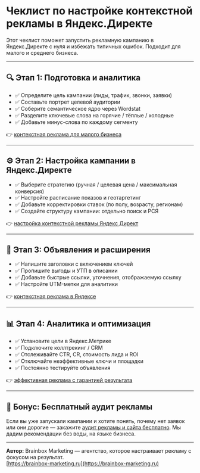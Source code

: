 # Чеклист по настройке контекстной рекламы в Яндекс.Директе

Этот чеклист поможет запустить рекламную кампанию в Яндекс.Директе с нуля и избежать типичных ошибок. Подходит для малого и среднего бизнеса.

---

## 🔍 Этап 1: Подготовка и аналитика

- ✅ Определите цель кампании (лиды, трафик, звонки, заявки)
- ✅ Составьте портрет целевой аудитории
- ✅ Соберите семантическое ядро через Wordstat
- ✅ Разделите ключевые слова на горячие / тёплые / холодные
- ✅ Добавьте минус-слова по каждому сегменту

👉 [контекстная реклама для малого бизнеса](https://brainbox-marketing.ru)

---

## ⚙️ Этап 2: Настройка кампании в Яндекс.Директе

- ✅ Выберите стратегию (ручная / целевая цена / максимальная конверсия)
- ✅ Настройте расписание показов и геотаргетинг
- ✅ Добавьте корректировки ставок (по полу, возрасту, регионам)
- ✅ Создайте структуру кампании: отдельно поиск и РСЯ

👉 [настройка контекстной рекламы Яндекс Директ](https://brainbox-marketing.ru)

---

## 🧠 Этап 3: Объявления и расширения

- ✅ Напишите заголовки с включением ключей
- ✅ Пропишите выгоды и УТП в описании
- ✅ Добавьте быстрые ссылки, уточнения, отображаемую ссылку
- ✅ Настройте UTM-метки для аналитики

👉 [контекстная реклама в Яндексе](https://brainbox-marketing.ru)

---

## 📊 Этап 4: Аналитика и оптимизация

- ✅ Установите цели в Яндекс.Метрике
- ✅ Подключите коллтрекинг / CRM
- ✅ Отслеживайте CTR, CR, стоимость лида и ROI
- ✅ Отключайте неэффективные ключи и площадки
- ✅ Постоянно тестируйте объявления

👉 [эффективная реклама с гарантией результата](https://brainbox-marketing.ru)

---

## 🎁 Бонус: Бесплатный аудит рекламы

Если вы уже запускали кампании и хотите понять, почему нет заявок или они дорогие — закажите [аудит рекламы и сайта бесплатно](https://brainbox-marketing.ru). Мы дадим рекомендации без воды, на языке бизнеса.

---

**Автор:** Brainbox Marketing — агентство, которое настраивает рекламу с фокусом на результат.  
[https://brainbox-marketing.ru](https://brainbox-marketing.ru)
